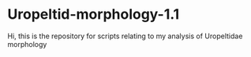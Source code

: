 # Uropeltid-morphology-1.1
Hi, this is the repository for scripts relating to my analysis of Uropeltidae morphology

